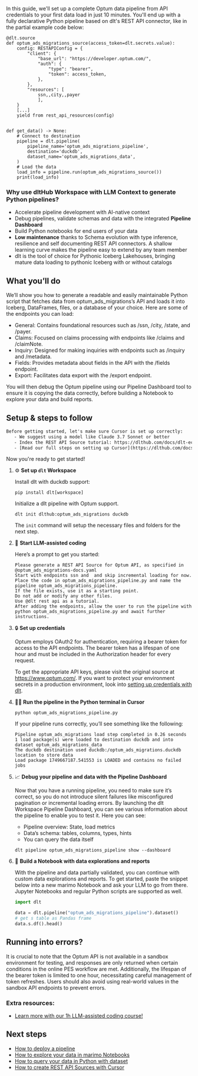 In this guide, we'll set up a complete Optum data pipeline from API credentials to your first data load in just 10 minutes. You'll end up with a fully declarative Python pipeline based on dlt's REST API connector, like in the partial example code below:

```python-outcome
@dlt.source
def optum_ads_migrations_source(access_token=dlt.secrets.value):
    config: RESTAPIConfig = {
        "client": {
            "base_url": "https://developer.optum.com/",
            "auth": {
                "type": "bearer",
                "token": access_token,
            },
        },
        "resources": [
            ssn,,city,,payer
            ],
    }
    [...]
    yield from rest_api_resources(config)


def get_data() -> None:
    # Connect to destination
    pipeline = dlt.pipeline(
        pipeline_name='optum_ads_migrations_pipeline',
        destination='duckdb',
        dataset_name='optum_ads_migrations_data', 
    )
    # Load the data
    load_info = pipeline.run(optum_ads_migrations_source())
    print(load_info) 
```

### Why use dltHub Workspace with LLM Context to generate Python pipelines?

- Accelerate pipeline development with AI-native context
- Debug pipelines, validate schemas and data with the integrated **Pipeline Dashboard**
- Build Python notebooks for end users of your data
- **Low maintenance** thanks to Schema evolution with type inference, resilience and self documenting REST API connectors. A shallow learning curve makes the pipeline easy to extend by any team member
- dlt is the tool of choice for Pythonic Iceberg Lakehouses, bringing mature data loading to pythonic Iceberg with or without catalogs

## What you’ll do

We’ll show you how to generate a readable and easily maintainable Python script that fetches data from optum_ads_migrations’s API and loads it into Iceberg, DataFrames, files, or a database of your choice. Here are some of the endpoints you can load:

- General: Contains foundational resources such as /ssn, /city, /state, and /payer.
- Claims: Focused on claims processing with endpoints like /claims and /claimNote.
- Inquiry: Designed for making inquiries with endpoints such as /inquiry and /metadata.
- Fields: Provides metadata about fields in the API with the /fields endpoint.
- Export: Facilitates data export with the /export endpoint.

You will then debug the Optum pipeline using our Pipeline Dashboard tool to ensure it is copying the data correctly, before building a Notebook to explore your data and build reports.

## Setup & steps to follow

```default
Before getting started, let's make sure Cursor is set up correctly:
   - We suggest using a model like Claude 3.7 Sonnet or better
   - Index the REST API Source tutorial: https://dlthub.com/docs/dlt-ecosystem/verified-sources/rest_api/ and add it to context as **@dlt rest api**
   - [Read our full steps on setting up Cursor](https://dlthub.com/docs/dlt-ecosystem/llm-tooling/cursor-restapi#23-configuring-cursor-with-documentation)
```

Now you're ready to get started!

1. ⚙️ **Set up `dlt` Workspace**
    
    Install dlt with duckdb support:
    ```shell
    pip install dlt[workspace]
    ```

    Initialize a dlt pipeline with Optum support.
    ```shell
    dlt init dlthub:optum_ads_migrations duckdb
    ```

    The `init` command will setup the necessary files and folders for the next step.
    
2. 🤠 **Start LLM-assisted coding**
    
    Here’s a prompt to get you started:
    
    ```prompt
    Please generate a REST API Source for Optum API, as specified in @optum_ads_migrations-docs.yaml 
    Start with endpoints ssn and  and skip incremental loading for now. 
    Place the code in optum_ads_migrations_pipeline.py and name the pipeline optum_ads_migrations_pipeline. 
    If the file exists, use it as a starting point. 
    Do not add or modify any other files. 
    Use @dlt rest api as a tutorial. 
    After adding the endpoints, allow the user to run the pipeline with python optum_ads_migrations_pipeline.py and await further instructions.
    ```

    
3. 🔒 **Set up credentials** 
    
    Optum employs OAuth2 for authentication, requiring a bearer token for access to the API endpoints. The bearer token has a lifespan of one hour and must be included in the Authorization header for every request.
    
    To get the appropriate API keys, please visit the original source at https://www.optum.com/.
    If you want to protect your environment secrets in a production environment, look into [setting up credentials with dlt](https://dlthub.com/docs/walkthroughs/add_credentials).
    
4. 🏃‍♀️ **Run the pipeline in the Python terminal in Cursor**
    
    ```shell
    python optum_ads_migrations_pipeline.py
    ```
    
    If your pipeline runs correctly, you’ll see something like the following:
    
    ```shell
    Pipeline optum_ads_migrations load step completed in 0.26 seconds
    1 load package(s) were loaded to destination duckdb and into dataset optum_ads_migrations_data
    The duckdb destination used duckdb:/optum_ads_migrations.duckdb location to store data
    Load package 1749667187.541553 is LOADED and contains no failed jobs
    ```
    
5. 📈 **Debug your pipeline and data with the Pipeline Dashboard**

    Now that you have a running pipeline, you need to make sure it’s correct, so you do not introduce silent failures like misconfigured pagination or incremental loading errors. By launching the dlt Workspace Pipeline Dashboard, you can see various information about the pipeline to enable you to test it. Here you can see:
    - Pipeline overview: State, load metrics
    - Data’s schema: tables, columns, types, hints
    - You can query the data itself
    
    ```shell
    dlt pipeline optum_ads_migrations_pipeline show --dashboard
    ```
    
6. 🐍 **Build a Notebook with data explorations and reports**

    With the pipeline and data partially validated, you can continue with custom data explorations and reports. To get started, paste the snippet below into a new marimo Notebook and ask your LLM to go from there. Jupyter Notebooks and regular Python scripts are supported as well.

    
    ```python
    import dlt

   data = dlt.pipeline("optum_ads_migrations_pipeline").dataset()
   # get s table as Pandas frame
   data.s.df().head()
    ```

## Running into errors?

It is crucial to note that the Optum API is not available in a sandbox environment for testing, and responses are only returned when certain conditions in the online PES workflow are met. Additionally, the lifespan of the bearer token is limited to one hour, necessitating careful management of token refreshes. Users should also avoid using real-world values in the sandbox API endpoints to prevent errors.

### Extra resources:

- [Learn more with our 1h LLM-assisted coding course!](https://www.youtube.com/watch?v=GGid70rnJuM)

## Next steps

- [How to deploy a pipeline](https://dlthub.com/docs/walkthroughs/deploy-a-pipeline)
- [How to explore your data in marimo Notebooks](https://dlthub.com/docs/general-usage/dataset-access/marimo)
- [How to query your data in Python with dataset](https://dlthub.com/docs/general-usage/dataset-access/dataset)
- [How to create REST API Sources with Cursor](https://dlthub.com/docs/dlt-ecosystem/llm-tooling/cursor-restapi)